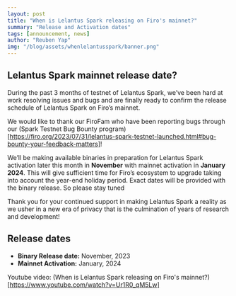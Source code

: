 ```yaml
---
layout: post
title: "When is Lelantus Spark releasing on Firo's mainnet?"
summary: "Release and Activation dates"
tags: [announcement, news]
author: "Reuben Yap"
img: "/blog/assets/whenlelantusspark/banner.png"
---
```

## Lelantus Spark mainnet release date?

During the past 3 months of testnet of Lelantus Spark, we’ve been hard at work resolving issues and bugs and are finally ready to confirm the release schedule of Lelantus Spark on Firo’s mainnet. 

We would like to thank our FiroFam who have been reporting bugs through our (Spark Testnet Bug Bounty program)[https://firo.org/2023/07/31/lelantus-spark-testnet-launched.html#bug-bounty-your-feedback-matters]! 

We’ll be making available binaries in preparation for Lelantus Spark activation later this month in **November** with mainnet activation in **January 2024**. This will give sufficient time for Firo’s ecosystem to upgrade taking into account the year-end holiday period. Exact dates will be provided with the binary release. So please stay tuned

Thank you for your continued support in making Lelantus Spark a reality as we usher in a new era of privacy that is the culmination of years of research and development!

## Release dates

* **Binary Release date:** November, 2023
* **Mainnet Activation:** January, 2024

Youtube video: (When is Lelantus Spark releasing on Firo's mainnet?)[https://www.youtube.com/watch?v=Ur1R0_qM5Lw]
